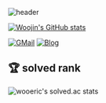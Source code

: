 ![header](https://capsule-render.vercel.app/api?type=waving&color=18387C%width=100%&height=200&section=header&text=Thank%20for%20visiting%20my%20github!&fontAlign=65&fontAlignY=40&fontSize=40&fontColor=F9FBF5)   

[![Woojin's GitHub stats](https://github-readme-stats.vercel.app/api?username=WoojinJeonkr&show_icons=true&count_private=true)](https://github.com/WoojinJeonkr/github-readme-stats)

[![GMail](https://img.shields.io/badge/Gmail-d14836?style=flat-square&logo=Gmail&logoColor=white&link=mailto:newwjsdnwls@gmail.com)](mailto:newwjsdnwls@gmail.com) [![Blog](https://img.shields.io/badge/tech%20Blog-e0edf8?style=flat-square&logo=Astro&logoColor=#BC52EE&link=https://techdoerwoojin.netlify.app)](https://techdoerwoojin.netlify.app)

## 🏆 solved rank 
![wooeric's solved.ac stats](https://github-readme-solvedac.hyp3rflow.vercel.app/api/?handle=wooeric)
